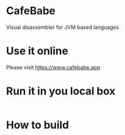 # CafeBabe 
Visual disassembler for JVM based languages

# Use it online

Please visit https://www.cafebabe.app

# Run it in you local box
```shell
```

# How to build




